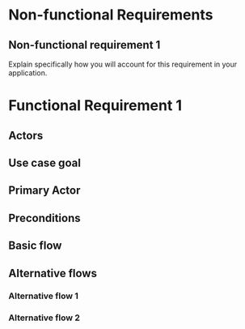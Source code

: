 # Non-functional Requirements

## Non-functional requirement 1

Explain specifically how you will account for this requirement in your application.

# Functional Requirement 1

## Actors

## Use case goal

## Primary Actor

## Preconditions

## Basic flow

## Alternative flows

### Alternative flow 1

### Alternative flow 2
